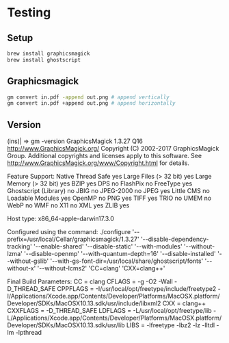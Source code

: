# Testing

## Setup

```bash
brew install graphicsmagick
brew install ghostscript
```

## Graphicsmagick

```bash
gm convert in.pdf -append out.png # append vertically
gm convert in.pdf +append out.png # append horizontally
```

## Version

(ins)| => gm -version
GraphicsMagick 1.3.27  Q16 http://www.GraphicsMagick.org/
Copyright (C) 2002-2017 GraphicsMagick Group.
Additional copyrights and licenses apply to this software.
See http://www.GraphicsMagick.org/www/Copyright.html for details.

Feature Support:
  Native Thread Safe       yes
  Large Files (> 32 bit)   yes
  Large Memory (> 32 bit)  yes
  BZIP                     yes
  DPS                      no
  FlashPix                 no
  FreeType                 yes
  Ghostscript (Library)    no
  JBIG                     no
  JPEG-2000                no
  JPEG                     yes
  Little CMS               no
  Loadable Modules         yes
  OpenMP                   no
  PNG                      yes
  TIFF                     yes
  TRIO                     no
  UMEM                     no
  WebP                     no
  WMF                      no
  X11                      no
  XML                      yes
  ZLIB                     yes

Host type: x86_64-apple-darwin17.3.0

Configured using the command:
  ./configure  '--prefix=/usr/local/Cellar/graphicsmagick/1.3.27' '--disable-dependency-tracking' '--enable-shared' '--disable-static' '--with-modules' '--without-lzma' '--disable-openmp' '--with-quantum-depth=16' '--disable-installed' '--without-gslib' '--with-gs-font-dir=/usr/local/share/ghostscript/fonts' '--without-x' '--without-lcms2' 'CC=clang' 'CXX=clang++'

Final Build Parameters:
  CC       = clang
  CFLAGS   = -g -O2 -Wall -D_THREAD_SAFE
  CPPFLAGS = -I/usr/local/opt/freetype/include/freetype2 -I/Applications/Xcode.app/Contents/Developer/Platforms/MacOSX.platform/Developer/SDKs/MacOSX10.13.sdk/usr/include/libxml2
  CXX      = clang++
  CXXFLAGS = -D_THREAD_SAFE
  LDFLAGS  = -L/usr/local/opt/freetype/lib -L/Applications/Xcode.app/Contents/Developer/Platforms/MacOSX.platform/Developer/SDKs/MacOSX10.13.sdk/usr/lib
  LIBS     = -lfreetype -lbz2 -lz -lltdl -lm -lpthread
